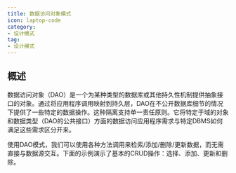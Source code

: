```yaml
---
title: 数据访问对象模式
icon: laptop-code
category:
- 设计模式
tag:
- 设计模式
---
```


## 概述

数据访问对象（DAO）是一个为某种类型的数据库或其他持久性机制提供抽象接口的对象。通过将应用程序调用映射到持久层，DAO在不公开数据库细节的情况下提供了一些特定的数据操作。这种隔离支持单一责任原则。它将特定于域的对象和数据类型（DAO的公共接口）方面的数据访问应用程序需求与特定DBMS如何满足这些需求区分开来。

使用DAO模式，我们可以使用各种方法调用来检索/添加/删除/更新数据，而无需直接与数据源交互。下面的示例演示了基本的CRUD操作：选择、添加、更新和删除。

